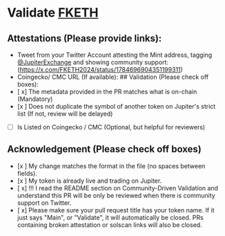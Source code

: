# Validate [FKETH](https://solscan.io/token/GWkA9fwAtJDb8BfBAabRY3w7x4jQrboLZd9iWH1v7yuB)
## Attestations (Please provide links):
- Tweet from your Twitter Account attesting the Mint address, tagging [@JupiterExchange](https://twitter.com/JupiterExchange) and showing community support: (https://x.com/FKETH2024/status/1784696904351199311)
- Coingecko/ CMC URL (If available): [
](https://www.geckoterminal.com/solana/pools/HvAUaYpykFbUmzyGUCPbLR2nKA43cXspfxYNyYT2mw7j?utm_source=coingecko&utm_medium=referral&utm_campaign=searchresults)## Validation (Please check off boxes):
- [ x] The metadata provided in the PR matches what is on-chain (Mandatory)
- [x ] Does not duplicate the symbol of another token on Jupiter's strict list (If not, review will be delayed)
- [ ] Is Listed on Coingecko / CMC (Optional, but helpful for reviewers)  

## Acknowledgement (Please check off boxes)
- [x ] My change matches the format in the file (no spaces between fields).
- [x ] My token is already live and trading on Jupiter.
- [ x] !!! I read the README section on Community-Driven Validation and understand this PR will be only be reviewed when there is community support on Twitter.
- [ x] Please make sure your pull request title has your token name. If it just says "Main", or "Validate", it will automatically be closed. PRs containing broken attestation or solscan links will also be closed.
